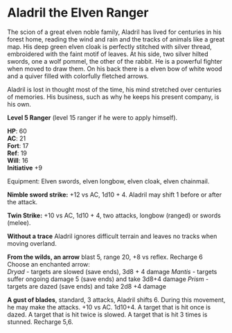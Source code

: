 # Aladril the Elven Ranger

The scion of a great elven noble family, Aladril has lived for centuries in his forest home, reading the wind and rain and the tracks of animals like a great map. His deep green elven cloak is perfectly stitched with silver thread, embroidered with the faint motif of leaves. At his side, two silver hilted swords, one a wolf pommel, the other of the rabbit. He is a powerful fighter when moved to draw them. On his back there is a elven bow of white wood and a quiver filled with colorfully fletched arrows. 

Aladril is lost in thought most of the time, his mind stretched over centuries of memories. His business, such as why he keeps his present company, is his own.

**Level 5 Ranger** (level 15 ranger if he were to apply himself).

**HP**: 60  
**AC**: 21  
**Fort**: 17  
**Ref**: 19  
**Will**: 16   
**Initiative** +9

Equipment: Elven swords, elven longbow, elven cloak, elven chainmail.

**Nimble sword strike:** +12 vs AC, 1d10 + 4. Aladril may shift 1 before or after the attack.

**Twin Strike:** +10 vs AC, 1d10 + 4, two attacks, longbow (ranged) or swords (melee).

**Without a trace** Aladril ignores difficult terrain and leaves no tracks when moving overland.   

**From the wilds, an arrow** blast 5, range 20, +8 vs reflex. Recharge 6
    Choose an enchanted arrow:   
    *Dryad* - targets are slowed (save ends), 3d8 + 4 damage
    *Mantis* - targets suffer ongoing damage 5 (save ends) and take 3d8+4 damage
    *Prism* - targets are dazed (save ends) and take 2d8 +4 damage

**A gust of blades**, standard, 3 attacks, Aladril shifts 6. During this movement, he may make the attacks. +10 vs AC. 1d10+4. A target that is hit once is dazed. A target that is hit twice is slowed. A target that is hit 3 times is stunned. Recharge 5,6.

